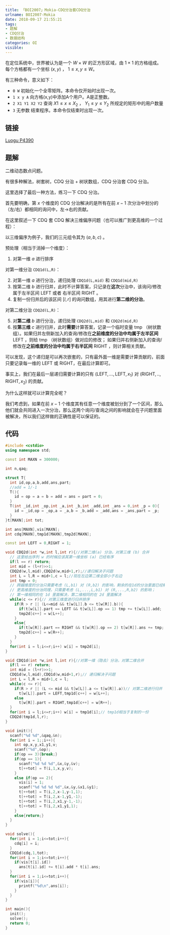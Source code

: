 ```yaml
---
title: 「BOI2007」Mokia-CDQ分治套CDQ分治
urlname: BOI2007-Mokia
date: 2018-09-17 21:55:21
tags:
- 题解
- CDQ分治
- 数据结构
categories: OI
visible:
---
```



在定位系统中，世界被认为是一个 $W \times W$ 的正方形区域，由 $1 \times 1$ 的方格组成。每个方格都有一个坐标 $(x,y)$ ， $1 \leq x,y \leq W$。

有三种命令，意义如下：
- `0 W` 初始化一个全零矩阵。本命令仅开始时出现一次。
- `1 x y A` 向方格(x,y)中添加A个用户。A是正整数。
- `2 X1 Y1 X2 Y2` 查询 $X1 \leq x \leq X_2$ ， $Y_1 \leq y \leq Y_2$ 所规定的矩形中的用户数量
- `3` 无参数 结束程序。本命令仅结束时出现一次。

<!-- more -->
## 链接

[Luogu P4390](https://www.luogu.org/problemnew/show/P4390)

## 题解

二维动态数点问题。

有很多种解法，树套树，$\text{CDQ}$ 分治 + 树状数组，$\text{CDQ}$ 分治套 $\text{CDQ}$ 分治。

这里选择了最后一种方法，练习一下 $\text{CDQ}$ 分治。

首先要明确，第 $x$ 个维度的  $\text{CDQ}$ 分治解决的是所有在前 $x-1$ 次分治中划分的（左/右）都相同的询问中，左->右的贡献。

在这里叙述一下 $\text{CDQ}$ 套 $\text{CDQ}$ 解决三维偏序问题（也可以推广到更高维的一个过程）：

以三维偏序为例子，我们的三元组令其为 $(a,b,c)$ 。

预处理（相当于消掉一个维度）：

1. 对第一维 $a$ 进行排序

对第一维分治 `CDQ1d(L,R)`：

2. 对第一维 $a$ 进行分治，递归处理 `CDQ1d(L,mid)` 和 `CDQ1d(mid,R)` 
3. 按第二维 $b$ 进行归并，此时不计算答案，只记录在**这次**分治中，该询问/修改属于左半区间 $\text{LEFT}$ 或者 右半区间 $\text{RIGHT}$ 。
4. 复制一份归并后的该区间 $[l,r]$ 的询问数组，用其进行**第二维的分治**。

对第二维分治 `CDQ2d(L,R)`：

5. 对**第二维** $b$ 进行分治，递归处理 `CDQ2d(L,mid)` 和 `CDQ2d(mid,R)` 
6. 按**第三维** $c$ 进行归并，此时**需要**计算答案，记录一个临时变量 $\text{tmp}$ （树状数组）。如果归并左侧新加入的查询/修改在**之前维度的分治中均属于左半区间** $\text{LEFT}$ ，则给 $\text{tmp}$ （树状数组）做对应的修改； 如果归并右侧新加入的查询/修改在**之前维度的分治中均属于右半区间** $\text{RIGHT}$ ，则计算相关贡献。

可以发现，这个递归是可以再次嵌套的，只有最外面一维是需要计算贡献的，前面只要记录每一维的 $\text{LEFT}$ 或 $\text{RIGHT}$，在最后计算即可。

事实上，我们在最后一层递归需要计算的只有 $(\text{LEFT},...,\text{LEFT},x_1)$ 对 $(\text{RIGHT},..,\text{RIGHT},x_2)$ 的贡献。

为什么这样就可以计算完全呢？

我们考虑到，如果在前 $x-1$ 个维度其有任意一个维度被划分到了一个区间，那么他们就会共同进入一次分治，那么这两个询问/查询之间的影响就会在子问题里面被解决，所以我们这样做的正确性是可以保证的。

## 代码


```cpp
#include <cstdio>
using namespace std;

const int MAXN = 300000;

int n,qaq;

struct T{
  int id,op,a,b,add,ans,part;
  //add = 1/-1
  T(){
    id = op = a = b = add = ans = part = 0;
  }
  T(int _id,int _op,int _a,int _b,int _add,int _ans = 0,int _p = 0){
    id = _id,op = _op,a = _a,b = _b,add = _add,ans = _ans,part = _p;
  }
}t[MAXN];int tot;

int ans[MAXN],vis[MAXN];
int cdq[MAXN],tmp1d[MAXN],tmp2d[MAXN];

const int LEFT = 0,RIGHT = 1;

void CDQ2d(int *w,int l,int r){//对第二维(a) 分治，对第三维 (b) 合并
  // 这里给出序列 w 的时候应该其第一维坐标 (a) 已经有序
  if(l == r) return;
  int mid = (l+r)>>1;
  CDQ2d(w,l,mid),CDQ2d(w,mid+1,r);//递归解决子问题
  int L = l,R = mid+1,c = l;//现在左边第二维全部小于右边
  int tmp = 0;
  // 跨越维度的分治只需要考虑 (L,b1) 对 (R,b2) 的影响，剩余的在1d的分治里面已经解决
  // 更高维度的分治同理，只需要考虑 (L,...,L,b1) 对 (R,...,R,b2) 的影响；
  // 第一维相同的在 1d 里面解决，第二维相同的在 2d 里面解决
  while(c <= r){// 对第三维度进行归并排序
    if(R > r || (L<=mid && t[w[L]].b <= t[w[R]].b)){
      if(t[w[L]].part == LEFT && t[w[L]].op == 1) tmp += t[w[L]].add;
      tmp2d[c++] = w[L++];
    }
    else{
      if(t[w[R]].part == RIGHT && t[w[R]].op == 2) t[w[R]].ans += tmp;
      tmp2d[c++] = w[R++];
    }
  }
  for(int i = l;i<=r;i++) w[i] = tmp2d[i];
}

void CDQ1d(int *w,int l,int r){//对第一维（隐去）分治，对第二维合并
  if(l == r) return;
  int mid = (l+r)>>1;
  CDQ1d(w,l,mid),CDQ1d(w,mid+1,r);// 递归解决子问题
  int L = l,R = mid+1,c = l;
  while(c <= r){
    if(R > r || (L <= mid && t[w[L]].a <= t[w[R]].a))// 对第二维进行归并
      t[w[L]].part = LEFT,tmp1d[c++] = w[L++];
    else
      t[w[R]].part = RIGHT,tmp1d[c++] = w[R++];
  }
  for(int i = l;i<=r;i++) w[i] = tmp1d[i];// tmp1d相当于复制的一份
  CDQ2d(tmp1d,l,r);
}

void init(){
  scanf("%d %d",&qaq,&n);
  for(int i = 1;;i++){
    int op,x,y,x1,y1,v;
    scanf("%d",&op);
    if(op == 3){break;}
    if(op == 1){
      scanf("%d %d %d",&x,&y,&v);
      t[++tot] = T(i,1,x,y,v);
    }
    else if(op == 2){
      vis[i] = 1;
      scanf("%d %d %d %d",&x,&y,&x1,&y1);
      t[++tot] = T(i,2,x-1,y-1,1);
      t[++tot] = T(i,2,x-1,y1,-1);
      t[++tot] = T(i,2,x1,y-1,-1);
      t[++tot] = T(i,2,x1,y1,1);
    }
    else{return;}
  }
}

void solve(){
  for(int i = 1;i<=tot;i++){
    cdq[i] = i;
  }
  CDQ1d(cdq,1,tot);
  for(int i = 1;i<=tot;i++){
    if(vis[t[i].id])
      ans[t[i].id] += t[i].add * t[i].ans;
  }
  for(int i = 1;i<=tot;i++){
    if(vis[i]){
      printf("%d\n",ans[i]);
    }
  }
}

int main(){
  init();
  solve();
  return 0;
}
```

